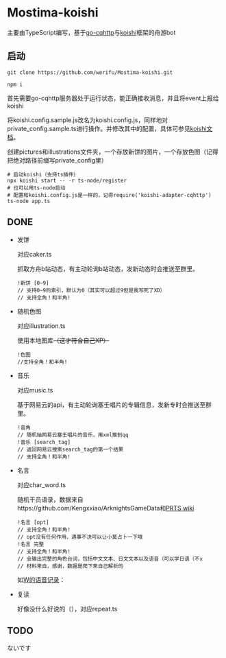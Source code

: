 # Mostima-koishi
主要由TypeScript编写，基于[go-cqhttp](https://github.com/Mrs4s/go-cqhttp)与[koishi](https://github.com/koishijs/koishi)框架的舟游bot
## 启动

````
git clone https://github.com/werifu/Mostima-koishi.git

npm i
````

首先需要go-cqhttp服务器处于运行状态，能正确接收消息，并且将event上报给koishi

将koishi.config.sample.js改名为koishi.config.js，同样地对private_config.sample.ts进行操作。并修改其中的配置，具体可参见[koishi文档](koishi.js.org)。

创建pictures和illustrations文件夹，一个存放新饼的图片，一个存放色图（记得把绝对路径前缀写private_config里）

```  
# 启动koishi（支持ts插件）
npx koishi start -- -r ts-node/register
# 也可以用ts-node启动
# 配置和koishi.config.js是一样的，记得require('koishi-adapter-cqhttp')
ts-node app.ts
```

## DONE

* 发饼

    对应caker.ts

    抓取方舟b站动态，有主动轮询b站动态，发新动态时会推送至群里。

    ```
    !新饼 [0~9]
    // 支持0~9的索引，默认为0（其实可以超过9但是我写死了XD）
    // 支持全角！和半角!
    ```

* 随机色图

    对应illustration.ts

    使用本地图库~~（这才符合自己XP）~~

    ```
    !色图
    //支持全角！和半角!
    ```

* 音乐

    对应music.ts

    基于网易云的api，有主动轮询塞壬唱片的专辑信息，发新专时会推送至群里。

    ```
    !音角
    // 随机抽网易云塞壬唱片的音乐，用xml推到qq
    !音乐 [search_tag]
    // 返回网易云搜索search_tag的第一个结果
    // 支持全角！和半角!
    ```
    
* 名言

    对应char_word.ts

    随机干员语录，数据来自https://github.com/Kengxxiao/ArknightsGameData和[PRTS wiki](prts.wiki)

    ```
    !名言 [opt]
    // 支持全角！和半角!
    // opt没有任何作用，遇事不决可以让小莫占卜一下哦
    !名言 完整
    // 支持全角！和半角!
    // 会输出完整的角色台词，包括中文文本、日文文本以及语音（可以学日语（不x
    // 材料来自，感谢，数据是爬下来自己解析的
    ```

    如[W的语音记录](http://prts.wiki/w/W/%E8%AF%AD%E9%9F%B3%E8%AE%B0%E5%BD%95)：

* 复读

    好像没什么好说的（），对应repeat.ts

## TODO

ないです